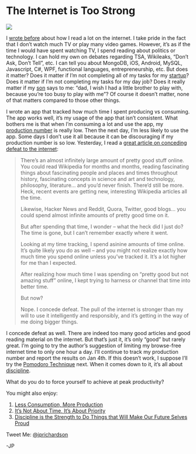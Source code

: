 <!--
id: 2388112310
link: http://loudjet.com/a/the-internet-is-too-strong
slug: the-internet-is-too-strong
date: Mon Dec 20 2010 08:30:31 GMT-0600 (CST)
publish: 2010-12-020
tags: motivation, productivity, time-mangament
-->


The Internet is Too Strong
==========================

![](http://media.tumblr.com/tumblr_ldqdfts0QR1qzbc4f.png)

I [wrote
before](http://loudjet.com/a/less-consumption-more-production)
about how I read a lot on the internet. I take pride in the fact that I
don’t watch much TV or play many video games. However, it’s as if the
time I would have spent watching TV, I spend reading about politics or
technology. I can hold my own on debates regarding TSA, Wikileaks,
“Don’t Ask, Don’t Tell”, etc. I can tell you about MongoDB, iOS,
Android, MySQL, Javascript, C\#, WPF, functional languages,
entrepreneurship, etc. But does it matter? Does it matter if I’m not
completing all of my tasks for my [startup](http://reflect7.com)? Does
it matter if I’m not completing my tasks for my day job? Does it really
matter if my
[son](http://loudjet.com/a/my-son-saved-me-from-complacency)
says to me: “dad, I wish I had a little brother to play with, because
you’re too busy to play with me”? Of course it doesn’t matter, none of
that matters compared to those other things.

I wrote an app that tracked how much time I spent producing vs
consuming. The app works well, it’s my usage of the app that isn’t
consistent. What bothers me is that when I’m consuming a lot and use the
app, my [production
number](http://loudjet.com/a/less-consumption-more-production)
is really low. Then the next day, I’m less likely to use the app. Some
days I don’t use it all because it can be discouraging if my production
number is so low. Yesterday, I read a [great article on conceding defeat
to the internet](http://www.sebastianmarshall.com/?p=432):

> There’s an almost infinitely large amount of pretty good stuff online.
> You could read Wikipedia for months and months, reading fascinating
> things about fascinating people and places and times throughout
> history, fascinating concepts in science and art and technology,
> philosophy, literature… and you’d never finish. There’d still be more.
> Heck, recent events are getting new, interesting Wikipedia articles
> all the time.
>
> Likewise, Hacker News and Reddit, Quora, Twitter, good blogs… you
> could spend almost infinite amounts of pretty good time on it.
>
> But after spending that time, I wonder – what the heck did I just do?
> The time is gone, but I can’t remember exactly where it went.
>
> Looking at my time tracking, I spend asinine amounts of time online.
> It’s quite likely you do as well – and you might not realize exactly
> how much time you spend online unless you’ve tracked it. It’s a lot
> higher for me than I expected.
>
> After realizing how much time I was spending on “pretty good but not
> amazing stuff” online, I kept trying to harness or channel that time
> into better time.
>
> But now?
>
> Nope. I concede defeat. The pull of the internet is stronger than my
> will to use it intelligently and responsibly, and it’s getting in the
> way of me doing bigger things.

I concede defeat as well. There are indeed too many good articles and
good reading material on the internet. But that’s just it, it’s only
“good” but rarely great. I’m going to try the author’s suggestion of
limiting my browse-free internet time to only one hour a day. I’ll
continue to track my production number and report the results on Jan
4th. If this doesn’t work, I suppose I’ll try the [Pomodoro
Technique](http://en.wikipedia.org/wiki/Pomodoro_Technique) next. When
it comes down to it, it’s all about
[discipline](http://loudjet.com/a/discipline-is-the-strength-to-do-things-that-will-make).

What do you do to force yourself to achieve at peak productivity?

You might also enjoy:

1.  [Less Consumption, More
    Production](http://loudjet.com/a/less-consumption-more-production)
2.  [It’s Not About Time, It’s About
    Priority](http://loudjet.com/a/dont-have-the-time)
3.  [Discipline is the Strength to Do Things that Will Make Our Future
    Selves
    Proud](http://loudjet.com/a/discipline-is-the-strength-to-do-things-that-will-make)

Tweet Me: [@jprichardson](http://twitter.com/jprichardson)

-JP

